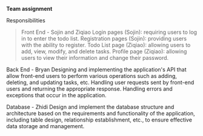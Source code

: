 **Team assignment**

Responsibilities
>Front End - Sojin and Ziqiao
Login pages (Sojin): requiring users to log in to enter the todo list.
Registration pages (Sojin): providing users with the ability to register.
Todo List page (Ziqiao): allowing users to add, view, modify, and delete tasks.
Profile page (Ziqiao): allowing users to view their information and change their password.

Back End - Bryan
Designing and implementing the application's API that allow front-end users to perform various operations such as adding, deleting, and updating tasks, etc.
Handling user requests sent by front-end users and returning the appropriate response.
Handling errors and exceptions that occur in the application.

Database - Zhidi
Design and implement the database structure and architecture based on the requirements and functionality of the application, including table design, relationship establishment, etc., to ensure effective data storage and management.
